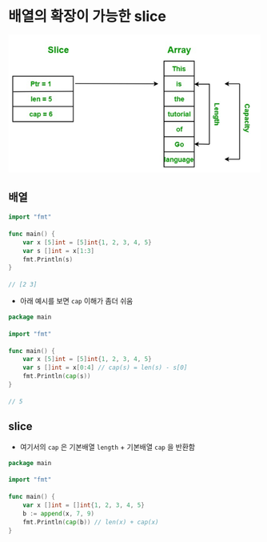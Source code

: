# 배열의 확장이 가능한 slice

![10.slice_85916](./img/10.slice_85916.png)

## 배열

```go
import "fmt"

func main() {
	var x [5]int = [5]int{1, 2, 3, 4, 5}
	var s []int = x[1:3]
	fmt.Println(s)
}

// [2 3]
```

- 아래 예시를 보면 `cap` 이해가 좀더 쉬움

```go
package main

import "fmt"

func main() {
	var x [5]int = [5]int{1, 2, 3, 4, 5}
	var s []int = x[0:4] // cap(s) = len(s) - s[0]
	fmt.Println(cap(s))
}

// 5
```

## slice

- 여기서의 `cap` 은 기본배열 `length` + 기본배열 `cap` 을 반환함

```go
package main

import "fmt"

func main() {
	var x []int = []int{1, 2, 3, 4, 5}
	b := append(x, 7, 9)
	fmt.Println(cap(b)) // len(x) + cap(x)
}

```
